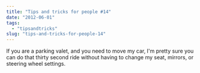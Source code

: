 ```yaml
---
title: "Tips and tricks for people #14"
date: "2012-06-01"
tags: 
  - "tipsandtricks"
slug: "tips-and-tricks-for-people-14"
---
```


If you are a parking valet, and you need to move my car, I'm pretty sure you can do that thirty second ride without having to change my seat, mirrors, or steering wheel settings.
